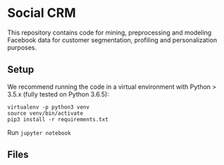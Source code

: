 # Social CRM
This repository contains code for mining, preprocessing and modeling Facebook data for customer segmentation, profiling and personalization purposes.

## Setup

We recommend running the code in a virtual environment with Python > 3.5.x (fully tested on Python 3.6.5):
```
virtualenv -p python3 venv
source venv/bin/activate
pip3 install -r requirements.txt
```

Run `jupyter notebook`

## Files

